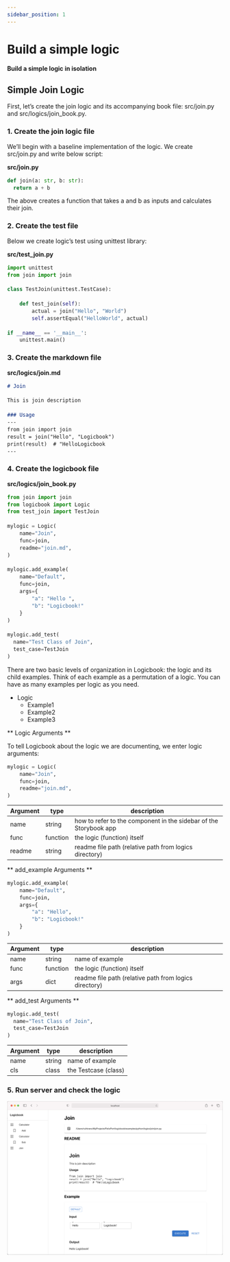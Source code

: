 ```yaml
---
sidebar_position: 1
---
```


# Build a simple logic
**Build a simple logic in isolation**

## Simple Join Logic

First, let’s create the join logic and its accompanying book file: src/join.py and src/logics/join_book.py.

### 1. Create the join logic file
We’ll begin with a baseline implementation of the logic. We create src/join.py and write below script:

**src/join.py**
```python
def join(a: str, b: str):
  return a + b
```
The above creates a function that takes a and b as inputs and calculates their join.

### 2. Create the test file
Below we create logic’s test using unittest library:

**src/test_join.py**
```python
import unittest
from join import join

class TestJoin(unittest.TestCase):

    def test_join(self):
        actual = join("Hello", "World")
        self.assertEqual("HelloWorld", actual)

if __name__ == '__main__':
    unittest.main()
```

### 3. Create the markdown file

**src/logics/join.md**
```md
# Join

This is join description

### Usage
---
from join import join
result = join("Hello", "Logicbook")
print(result)  # "HelloLogicbook
---
```

### 4. Create the logicbook file

**src/logics/join_book.py**
```python
from join import join
from logicbook import Logic
from test_join import TestJoin

mylogic = Logic(
    name="Join",
    func=join,
    readme="join.md",
)

mylogic.add_example(
    name="Default", 
    func=join,
    args={
        "a": "Hello ",
        "b": "Logicbook!"
    }
)

mylogic.add_test(
  name="Test Class of Join", 
  test_case=TestJoin
)
```

There are two basic levels of organization in Logicbook: the logic and its child examples. Think of each example as a permutation of a logic. You can have as many examples per logic as you need.

- Logic
  - Example1
  - Example2
  - Example3

** Logic Arguments **

To tell Logicbook about the logic we are documenting, we enter logic arguments:

```python
mylogic = Logic(
    name="Join",
    func=join,
    readme="join.md",
)
```

| Argument   |     type      | description |
| --- | ----------- | ------- |
| name    | string |      how to refer to the component in the sidebar of the Storybook app |
| func    | function |     the logic (function) itself|
| readme    | string |     readme file path (relative path from logics directory) |

** add_example Arguments **

```python
mylogic.add_example(
    name="Default", 
    func=join,
    args={
        "a": "Hello",
        "b": "Logicbook!"
    }
)
```

| Argument   |     type      | description |
| --- | ----------- | ------- |
| name    | string |      name of example |
| func    | function |     the logic (function) itself|
| args    | dict |     readme file path (relative path from logics directory) |

** add_test Arguments **

```python
mylogic.add_test(
  name="Test Class of Join", 
  test_case=TestJoin
)
```

| Argument   |     type      | description |
| --- | ----------- | ------- |
| name    | string |      name of example |
| cls    | class |     the Testcase (class)|

### 5. Run server and check the logic

![Docs Version Dropdown](/img/tutorial/example_join.png)
